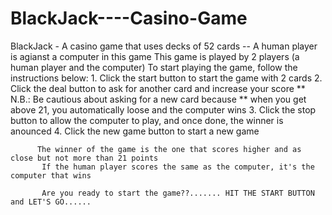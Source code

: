 # BlackJack----Casino-Game
BlackJack - A casino game that uses decks of 52 cards -- A human player is agianst a computer in this game
This game is played by 2 players (a human player and the computer)
         To start playing the game, follow the instructions below: 
           1. Click the start button to start the game with 2 cards
           2. Click the deal button to ask for another card and increase your score
**                N.B.: Be cautious about asking for a new card because
**                when you get above 21, you automatically loose and the computer wins
           3. Click the stop button to allow the computer to play, and once done, the winner is anounced
           4. Click the new game button to start a new game
           
          The winner of the game is the one that scores higher and as close but not more than 21 points
           If the human player scores the same as the computer, it's the computer that wins 

           Are you ready to start the game??....... HIT THE START BUTTON and LET'S GO......
